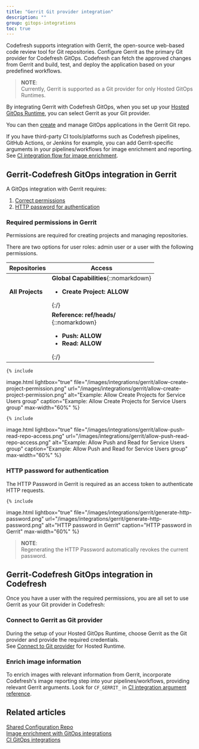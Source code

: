 ```yaml
---
title: "Gerrit Git provider integration"
description: ""
group: gitops-integrations
toc: true
---
```




Codefresh supports integration with Gerrit, the open-source web-based code review tool for Git repositories. Configure Gerrit as the primary Git provider for Codefresh GitOps. Codefresh can fetch the approved changes from Gerrit and build, test, and deploy the application based on your predefined workflows.

>**NOTE**:  
Currently, Gerrit is supported as a Git provider for only Hosted GitOps Runtimes.


By integrating Gerrit with Codefresh GitOps, when you set up your [Hosted GitOps Runtime]({{site.baseurl}}/docs/installation/gitops/hosted-runtime/), you can select Gerrit as your Git provider.

You can then [create]({{site.baseurl}}/docs/deployments/gitops/create-application/) and manage GitOps applications in the Gerrit Git repo.

If you have third-party CI tools/platforms such as Codefresh pipelines, GitHub Actions, or Jenkins for example, you can add Gerrit-specific arguments in your pipelines/workflows for image enrichment and reporting. See [CI integration flow for image enrichment]({{site.baseurl}}/docs/gitops-integrations/image-enrichment-overview/#ci-integration-flow-for-image-enrichment).   




## Gerrit-Codefresh GitOps integration in Gerrit

A GitOps integration with Gerrit requires:
1. [Correct permissions](#required-permissions-in-gerrit)
1. [HTTP password for authentication](#http-password-for-authentication)

### Required permissions in Gerrit

Permissions are required for creating projects and managing repositories.  

There are two options for user roles: admin user or a user with the following permissions.

| Repositories      | Access         |
| ----------        |  ----------------- |
| **All Projects**  |  **Global Capabilities**{::nomarkdown} <ul><li><b>Create Project: ALLOW</b></li></ul>{:/} |
|                   |  **Reference: ref/heads/**<br>{::nomarkdown} <ul><li><b>Push: ALLOW</b></li><li><b>Read: ALLOW</b></li></ul>{:/} |


    {% include 
   image.html 
   lightbox="true" 
   file="/images/integrations/gerrit/allow-create-project-permission.png" 
   url="/images/integrations/gerrit/allow-create-project-permission.png" 
   alt="Example: Allow Create Projects for Service Users group" 
   caption="Example: Allow Create Projects for Service Users group"
   max-width="60%" 
   %}


    {% include 
   image.html 
   lightbox="true" 
   file="/images/integrations/gerrit/allow-push-read-repo-access.png" 
   url="/images/integrations/gerrit/allow-push-read-repo-access.png" 
   alt="Example: Allow Push and Read for Service Users group" 
   caption="Example: Allow Push and Read for Service Users group"
   max-width="60%" 
   %}



### HTTP password for authentication
The HTTP Password in Gerrit is required as an access token to authenticate HTTP requests. 

    {% include 
   image.html 
   lightbox="true" 
   file="/images/integrations/gerrit/generate-http-password.png" 
   url="/images/integrations/gerrit/generate-http-password.png" 
   alt="HTTP password in Gerrit" 
   caption="HTTP password in Gerrit"
   max-width="60%" 
   %}

>**NOTE**:  
Regenerating the HTTP Password automatically revokes the current password. 

<!---To generate an HTTP
1. Log in to Gerrit with the Codefresh user you created in _Step 1_.
1. In the toolbar, click the **Settings** icon.
1. From the sidebar, select **HTTP Credentials**, and below **HTTP Credentials** on the right, click **Generate New Password**.
1. Copy the generated password to a secure location as you will need it to set up the Gerrit Git account for the Hosted Runtime in Codefresh.
1. Click **Close**.
-->



## Gerrit-Codefresh GitOps integration in Codefresh
Once you have a user with the required permissions, you are all set to use Gerrit as your Git provider in Codefresh:

### Connect to Gerrit as Git provider
During the setup of your Hosted GitOps Runtime, choose Gerrit as the Git provider and provide the required credentials.  
See [Connect to Git provider]({{site.baseurl}}/docs/installation/gitops/hosted-runtime/#step-2-connect-git-provider) for Hosted Runtime.


### Enrich image information
To enrich images with relevant information from Gerrit, incorporate Codefresh's image reporting step into your pipelines/workflows,  providing relevant Gerrit arguments.
Look for `CF_GERRIT_` in [CI integration argument reference]({{site.baseurl}}/docs/gitops-integrations/ci-integrations/#ci-integration-argument-reference).  
  
## Related articles
[Shared Configuration Repo]({{site.baseurl}}/docs/installation/gitops/shared-configuration/)  
[Image enrichment with GitOps integrations]({{site.baseurl}}/docs/gitops-integrations/image-enrichment-overview/)  
[CI GitOps integrations]({{site.baseurl}}/docs/gitops-integrations/ci-integrations/) 
